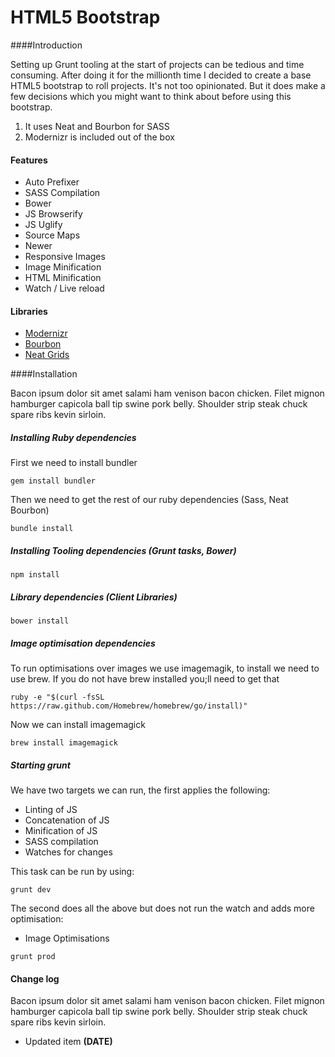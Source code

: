# HTML5 Bootstrap

####Introduction

Setting up Grunt tooling at the start of projects can be tedious and time consuming. After doing it for the millionth time I decided to create a base HTML5 bootstrap to roll projects. It's not too opinionated. But it does make a few decisions which you might want to think about before using this bootstrap.

1. It uses Neat and Bourbon for SASS
2. Modernizr is included out of the box

#### Features

* Auto Prefixer
* SASS Compilation
* Bower
* JS Browserify
* JS Uglify
* Source Maps
* Newer
* Responsive Images
* Image Minification
* HTML Minification
* Watch / Live reload

#### Libraries

* [Modernizr](http://modernizr.com/)
* [Bourbon](http://bourbon.io/docs/)
* [Neat Grids](http://neat.bourbon.io)

####Installation

Bacon ipsum dolor sit amet salami ham venison bacon chicken. Filet mignon hamburger capicola ball tip swine pork belly. Shoulder strip steak chuck spare ribs kevin sirloin.

##### Installing Ruby dependencies

First we need to install bundler

```
gem install bundler
```

Then we need to get the rest of our ruby dependencies (Sass, Neat Bourbon)

```
bundle install
```

##### Installing Tooling dependencies (Grunt tasks, Bower)

```
npm install
```

##### Library dependencies (Client Libraries)

```
bower install
```

##### Image optimisation dependencies

To run optimisations over images we use imagemagik, to install we need to use brew. If you do not have brew installed you;ll need to get that

```
ruby -e "$(curl -fsSL https://raw.github.com/Homebrew/homebrew/go/install)"
```

Now we can install imagemagick

```
brew install imagemagick
```

##### Starting grunt

We have two targets we can run, the first applies the following:


* Linting of JS
* Concatenation of JS
* Minification of JS
* SASS compilation
* Watches for changes

This task can be run by using:

```
grunt dev
```

The second does all the above but does not run the watch and adds more optimisation:

* Image Optimisations

```
grunt prod
```



#### Change log

Bacon ipsum dolor sit amet salami ham venison bacon chicken. Filet mignon hamburger capicola ball tip swine pork belly. Shoulder strip steak chuck spare ribs kevin sirloin.

* Updated item **(DATE)**